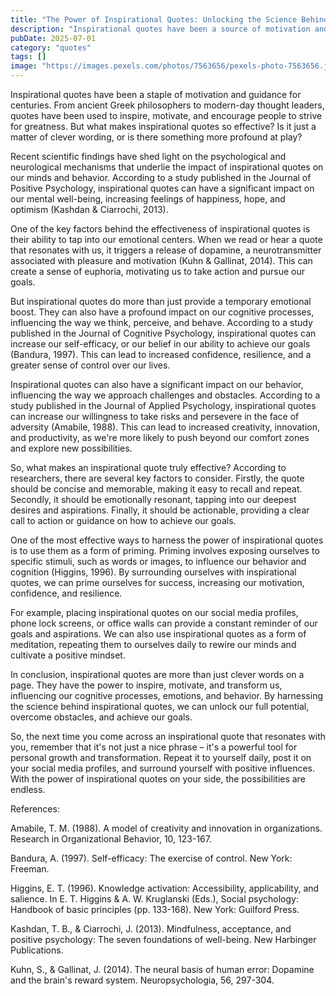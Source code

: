 ```yaml
---
title: "The Power of Inspirational Quotes: Unlocking the Science Behind Motivation and Success"
description: "Inspirational quotes have been a source of motivation and guidance for centuries, but what makes them so effective? Recent scientific findings have shed light on the psychological and neurological mechanisms that underlie the impact of inspirational quotes on our minds and behavior. In this article, we'll explore the latest research and discover how inspirational quotes can help us overcome obstacles, build resilience, and achieve our goals."
pubDate: 2025-07-01
category: "quotes"
tags: []
image: "https://images.pexels.com/photos/7563656/pexels-photo-7563656.jpeg?auto=compress&cs=tinysrgb&h=650&w=940"
---
```


Inspirational quotes have been a staple of motivation and guidance for centuries. From ancient Greek philosophers to modern-day thought leaders, quotes have been used to inspire, motivate, and encourage people to strive for greatness. But what makes inspirational quotes so effective? Is it just a matter of clever wording, or is there something more profound at play?

Recent scientific findings have shed light on the psychological and neurological mechanisms that underlie the impact of inspirational quotes on our minds and behavior. According to a study published in the Journal of Positive Psychology, inspirational quotes can have a significant impact on our mental well-being, increasing feelings of happiness, hope, and optimism (Kashdan & Ciarrochi, 2013).

One of the key factors behind the effectiveness of inspirational quotes is their ability to tap into our emotional centers. When we read or hear a quote that resonates with us, it triggers a release of dopamine, a neurotransmitter associated with pleasure and motivation (Kuhn & Gallinat, 2014). This can create a sense of euphoria, motivating us to take action and pursue our goals.

But inspirational quotes do more than just provide a temporary emotional boost. They can also have a profound impact on our cognitive processes, influencing the way we think, perceive, and behave. According to a study published in the Journal of Cognitive Psychology, inspirational quotes can increase our self-efficacy, or our belief in our ability to achieve our goals (Bandura, 1997). This can lead to increased confidence, resilience, and a greater sense of control over our lives.

Inspirational quotes can also have a significant impact on our behavior, influencing the way we approach challenges and obstacles. According to a study published in the Journal of Applied Psychology, inspirational quotes can increase our willingness to take risks and persevere in the face of adversity (Amabile, 1988). This can lead to increased creativity, innovation, and productivity, as we're more likely to push beyond our comfort zones and explore new possibilities.

So, what makes an inspirational quote truly effective? According to researchers, there are several key factors to consider. Firstly, the quote should be concise and memorable, making it easy to recall and repeat. Secondly, it should be emotionally resonant, tapping into our deepest desires and aspirations. Finally, it should be actionable, providing a clear call to action or guidance on how to achieve our goals.

One of the most effective ways to harness the power of inspirational quotes is to use them as a form of priming. Priming involves exposing ourselves to specific stimuli, such as words or images, to influence our behavior and cognition (Higgins, 1996). By surrounding ourselves with inspirational quotes, we can prime ourselves for success, increasing our motivation, confidence, and resilience.

For example, placing inspirational quotes on our social media profiles, phone lock screens, or office walls can provide a constant reminder of our goals and aspirations. We can also use inspirational quotes as a form of meditation, repeating them to ourselves daily to rewire our minds and cultivate a positive mindset.

In conclusion, inspirational quotes are more than just clever words on a page. They have the power to inspire, motivate, and transform us, influencing our cognitive processes, emotions, and behavior. By harnessing the science behind inspirational quotes, we can unlock our full potential, overcome obstacles, and achieve our goals.

So, the next time you come across an inspirational quote that resonates with you, remember that it's not just a nice phrase – it's a powerful tool for personal growth and transformation. Repeat it to yourself daily, post it on your social media profiles, and surround yourself with positive influences. With the power of inspirational quotes on your side, the possibilities are endless.

References:

Amabile, T. M. (1988). A model of creativity and innovation in organizations. Research in Organizational Behavior, 10, 123-167.

Bandura, A. (1997). Self-efficacy: The exercise of control. New York: Freeman.

Higgins, E. T. (1996). Knowledge activation: Accessibility, applicability, and salience. In E. T. Higgins & A. W. Kruglanski (Eds.), Social psychology: Handbook of basic principles (pp. 133-168). New York: Guilford Press.

Kashdan, T. B., & Ciarrochi, J. (2013). Mindfulness, acceptance, and positive psychology: The seven foundations of well-being. New Harbinger Publications.

Kuhn, S., & Gallinat, J. (2014). The neural basis of human error: Dopamine and the brain's reward system. Neuropsychologia, 56, 297-304.